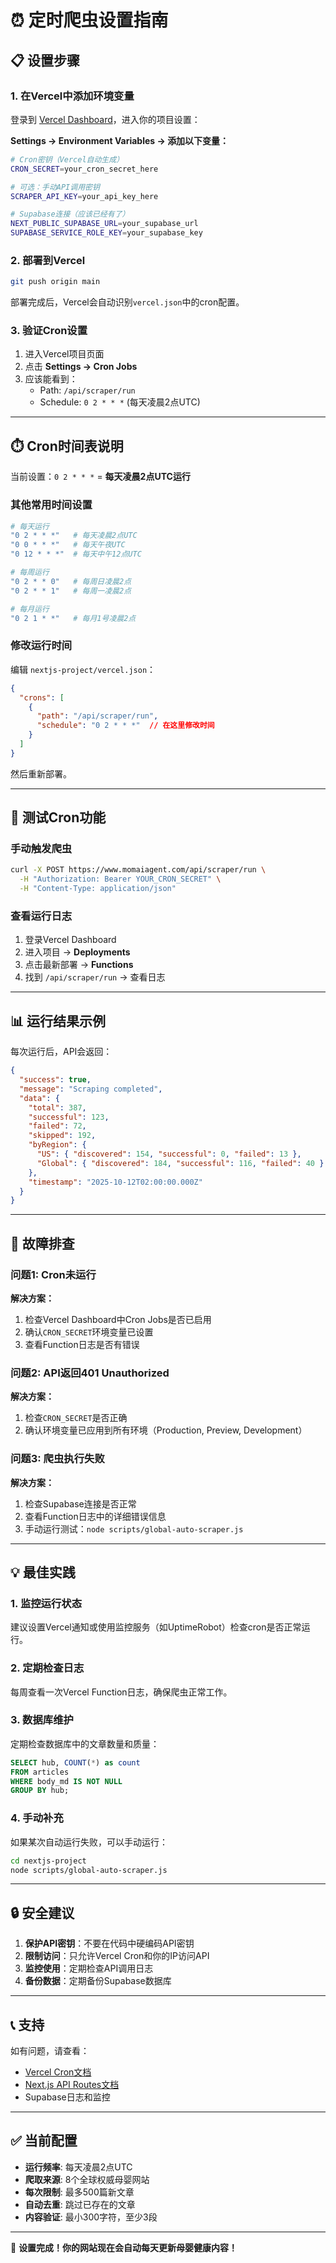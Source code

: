 # ⏰ 定时爬虫设置指南

## 📋 设置步骤

### 1. 在Vercel中添加环境变量

登录到 [Vercel Dashboard](https://vercel.com/dashboard)，进入你的项目设置：

**Settings → Environment Variables → 添加以下变量：**

```bash
# Cron密钥（Vercel自动生成）
CRON_SECRET=your_cron_secret_here

# 可选：手动API调用密钥
SCRAPER_API_KEY=your_api_key_here

# Supabase连接（应该已经有了）
NEXT_PUBLIC_SUPABASE_URL=your_supabase_url
SUPABASE_SERVICE_ROLE_KEY=your_supabase_key
```

### 2. 部署到Vercel

```bash
git push origin main
```

部署完成后，Vercel会自动识别`vercel.json`中的cron配置。

### 3. 验证Cron设置

1. 进入Vercel项目页面
2. 点击 **Settings → Cron Jobs**
3. 应该能看到：
   - Path: `/api/scraper/run`
   - Schedule: `0 2 * * *` (每天凌晨2点UTC)

---

## ⏱️ Cron时间表说明

当前设置：`0 2 * * *` = **每天凌晨2点UTC运行**

### 其他常用时间设置

```bash
# 每天运行
"0 2 * * *"   # 每天凌晨2点UTC
"0 0 * * *"   # 每天午夜UTC
"0 12 * * *"  # 每天中午12点UTC

# 每周运行
"0 2 * * 0"   # 每周日凌晨2点
"0 2 * * 1"   # 每周一凌晨2点

# 每月运行
"0 2 1 * *"   # 每月1号凌晨2点
```

### 修改运行时间

编辑 `nextjs-project/vercel.json`：

```json
{
  "crons": [
    {
      "path": "/api/scraper/run",
      "schedule": "0 2 * * *"  // 在这里修改时间
    }
  ]
}
```

然后重新部署。

---

## 🧪 测试Cron功能

### 手动触发爬虫

```bash
curl -X POST https://www.momaiagent.com/api/scraper/run \
  -H "Authorization: Bearer YOUR_CRON_SECRET" \
  -H "Content-Type: application/json"
```

### 查看运行日志

1. 登录Vercel Dashboard
2. 进入项目 → **Deployments**
3. 点击最新部署 → **Functions**
4. 找到 `/api/scraper/run` → 查看日志

---

## 📊 运行结果示例

每次运行后，API会返回：

```json
{
  "success": true,
  "message": "Scraping completed",
  "data": {
    "total": 387,
    "successful": 123,
    "failed": 72,
    "skipped": 192,
    "byRegion": {
      "US": { "discovered": 154, "successful": 0, "failed": 13 },
      "Global": { "discovered": 184, "successful": 116, "failed": 40 }
    },
    "timestamp": "2025-10-12T02:00:00.000Z"
  }
}
```

---

## 🚨 故障排查

### 问题1: Cron未运行

**解决方案：**
1. 检查Vercel Dashboard中Cron Jobs是否已启用
2. 确认`CRON_SECRET`环境变量已设置
3. 查看Function日志是否有错误

### 问题2: API返回401 Unauthorized

**解决方案：**
1. 检查`CRON_SECRET`是否正确
2. 确认环境变量已应用到所有环境（Production, Preview, Development）

### 问题3: 爬虫执行失败

**解决方案：**
1. 检查Supabase连接是否正常
2. 查看Function日志中的详细错误信息
3. 手动运行测试：`node scripts/global-auto-scraper.js`

---

## 💡 最佳实践

### 1. 监控运行状态

建议设置Vercel通知或使用监控服务（如UptimeRobot）检查cron是否正常运行。

### 2. 定期检查日志

每周查看一次Vercel Function日志，确保爬虫正常工作。

### 3. 数据库维护

定期检查数据库中的文章数量和质量：

```sql
SELECT hub, COUNT(*) as count 
FROM articles 
WHERE body_md IS NOT NULL 
GROUP BY hub;
```

### 4. 手动补充

如果某次自动运行失败，可以手动运行：

```bash
cd nextjs-project
node scripts/global-auto-scraper.js
```

---

## 🔒 安全建议

1. **保护API密钥**：不要在代码中硬编码API密钥
2. **限制访问**：只允许Vercel Cron和你的IP访问API
3. **监控使用**：定期检查API调用日志
4. **备份数据**：定期备份Supabase数据库

---

## 📞 支持

如有问题，请查看：
- [Vercel Cron文档](https://vercel.com/docs/cron-jobs)
- [Next.js API Routes文档](https://nextjs.org/docs/api-routes/introduction)
- Supabase日志和监控

---

## ✅ 当前配置

- **运行频率**: 每天凌晨2点UTC
- **爬取来源**: 8个全球权威母婴网站
- **每次限制**: 最多500篇新文章
- **自动去重**: 跳过已存在的文章
- **内容验证**: 最小300字符，至少3段

---

🎉 **设置完成！你的网站现在会自动每天更新母婴健康内容！**

